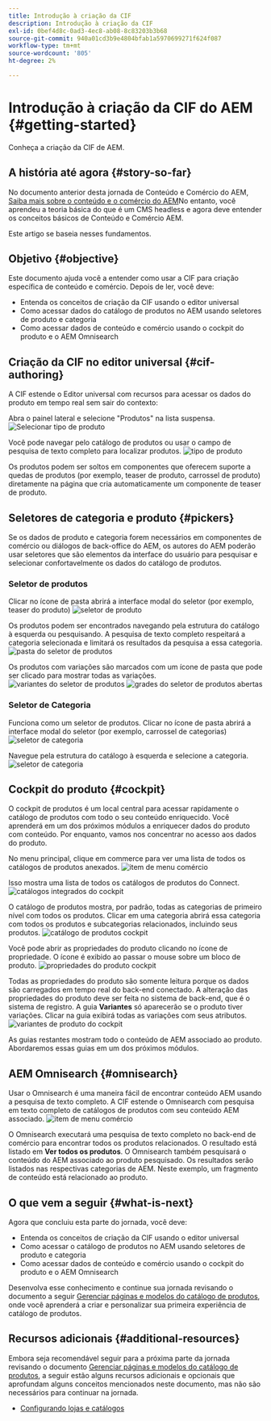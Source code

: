 ```yaml
---
title: Introdução à criação da CIF
description: Introdução à criação da CIF
exl-id: 0bef4d8c-0ad3-4ec8-ab08-8c83203b3b68
source-git-commit: 940a01cd3b9e4804bfab1a5970699271f624f087
workflow-type: tm+mt
source-wordcount: '805'
ht-degree: 2%

---
```


# Introdução à criação da CIF do AEM {#getting-started}

Conheça a criação da CIF de AEM.

## A história até agora {#story-so-far}

No documento anterior desta jornada de Conteúdo e Comércio do AEM, [Saiba mais sobre o conteúdo e o comércio do AEM](/help/commerce-cloud/introduction.md)No entanto, você aprendeu a teoria básica do que é um CMS headless e agora deve entender os conceitos básicos de Conteúdo e Comércio AEM.

Este artigo se baseia nesses fundamentos.

## Objetivo {#objective}

Este documento ajuda você a entender como usar a CIF para criação específica de conteúdo e comércio. Depois de ler, você deve:

* Entenda os conceitos de criação da CIF usando o editor universal
* Como acessar dados do catálogo de produtos no AEM usando seletores de produto e categoria
* Como acessar dados de conteúdo e comércio usando o cockpit do produto e o AEM Omnisearch

## Criação da CIF no editor universal {#cif-authoring}

A CIF estende o Editor universal com recursos para acessar os dados do produto em tempo real sem sair do contexto:

Abra o painel lateral e selecione &quot;Produtos&quot; na lista suspensa.
![Selecionar tipo de produto](assets/asset-finder-overview.png)

Você pode navegar pelo catálogo de produtos ou usar o campo de pesquisa de texto completo para localizar produtos.
![tipo de produto](assets/asset-finder-search.png)

Os produtos podem ser soltos em componentes que oferecem suporte a quedas de produtos (por exemplo, teaser de produto, carrossel de produto) diretamente na página que cria automaticamente um componente de teaser de produto.

## Seletores de categoria e produto {#pickers}

Se os dados de produto e categoria forem necessários em componentes de comércio ou diálogos de back-office do AEM, os autores do AEM poderão usar seletores que são elementos da interface do usuário para pesquisar e selecionar confortavelmente os dados do catálogo de produtos.

### Seletor de produtos

Clicar no ícone de pasta abrirá a interface modal do seletor (por exemplo, teaser do produto)
![seletor de produto](assets/product-picker-open.png)

Os produtos podem ser encontrados navegando pela estrutura do catálogo à esquerda ou pesquisando. A pesquisa de texto completo respeitará a categoria selecionada e limitará os resultados da pesquisa a essa categoria.
![pasta do seletor de produtos](assets/product-picker-folders.png)

Os produtos com variações são marcados com um ícone de pasta que pode ser clicado para mostrar todas as variações.
![variantes do seletor de produtos](assets/product-picker-variants.png)
![grades do seletor de produtos abertas](assets/product-picker-variants-open.png)

### Seletor de Categoria

Funciona como um seletor de produtos. Clicar no ícone de pasta abrirá a interface modal do seletor (por exemplo, carrossel de categorias)
![seletor de categoria](assets/category-picker-open.png)

Navegue pela estrutura do catálogo à esquerda e selecione a categoria.
![seletor de categoria](assets/category-picker-folders.png)

## Cockpit do produto {#cockpit}

O cockpit de produtos é um local central para acessar rapidamente o catálogo de produtos com todo o seu conteúdo enriquecido. Você aprenderá em um dos próximos módulos a enriquecer dados do produto com conteúdo. Por enquanto, vamos nos concentrar no acesso aos dados do produto.

No menu principal, clique em commerce para ver uma lista de todos os catálogos de produtos anexados.
![item de menu comércio](assets/commerce-menu-item.png)

Isso mostra uma lista de todos os catálogos de produtos do Connect.
![catálogos integrados do cockpit](assets/cockpit-Integrated-catalogs.png)

O catálogo de produtos mostra, por padrão, todas as categorias de primeiro nível com todos os produtos. Clicar em uma categoria abrirá essa categoria com todos os produtos e subcategorias relacionados, incluindo seus produtos.
![catálogo de produtos cockpit](assets/cockpit-product-catalog.png)

Você pode abrir as propriedades do produto clicando no ícone de propriedade. O ícone é exibido ao passar o mouse sobre um bloco de produto.
![propriedades do produto cockpit](assets/cockpit-properties.png)

Todas as propriedades do produto são somente leitura porque os dados são carregados em tempo real do back-end conectado. A alteração das propriedades do produto deve ser feita no sistema de back-end, que é o sistema de registro. A guia **Variantes** só aparecerão se o produto tiver variações. Clicar na guia exibirá todas as variações com seus atributos.
![variantes de produto do cockpit](assets/cockpit-properties-variants.png)

As guias restantes mostram todo o conteúdo de AEM associado ao produto. Abordaremos essas guias em um dos próximos módulos.

## AEM Omnisearch {#omnisearch}

Usar o Omnisearch é uma maneira fácil de encontrar conteúdo AEM usando a pesquisa de texto completo. A CIF estende o Omnisearch com pesquisa em texto completo de catálogos de produtos com seu conteúdo AEM associado.
![item de menu comércio](assets/omnisearch.png)

O Omnisearch executará uma pesquisa de texto completo no back-end de comércio para encontrar todos os produtos relacionados. O resultado está listado em **Ver todos os produtos**. O Omnisearch também pesquisará o conteúdo do AEM associado ao produto pesquisado. Os resultados serão listados nas respectivas categorias de AEM. Neste exemplo, um fragmento de conteúdo está relacionado ao produto.

## O que vem a seguir {#what-is-next}

Agora que concluiu esta parte do jornada, você deve:

* Entenda os conceitos de criação da CIF usando o editor universal
* Como acessar o catálogo de produtos no AEM usando seletores de produto e categoria
* Como acessar dados de conteúdo e comércio usando o cockpit do produto e o AEM Omnisearch

Desenvolva esse conhecimento e continue sua jornada revisando o documento a seguir [Gerenciar páginas e modelos do catálogo de produtos](catalog-templates.md), onde você aprenderá a criar e personalizar sua primeira experiência de catálogo de produtos.

## Recursos adicionais {#additional-resources}

Embora seja recomendável seguir para a próxima parte da jornada revisando o documento [Gerenciar páginas e modelos do catálogo de produtos](catalog-templates.md), a seguir estão alguns recursos adicionais e opcionais que aprofundam alguns conceitos mencionados neste documento, mas não são necessários para continuar na jornada.

* [Configurando lojas e catálogos](/help/commerce-cloud/getting-started.md#catalog)
